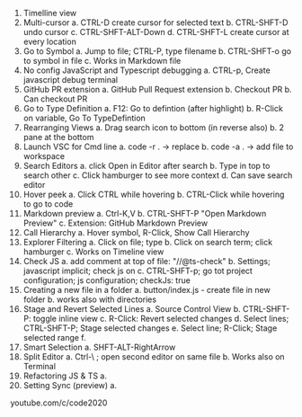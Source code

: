 
1. Timelline view
2. Multi-cursor
    a. CTRL-D create cursor for selected text
    b. CTRL-SHFT-D undo cursor
    c. CTRL-SHFT-ALT-Down
    d. CTRL-SHFT-L create cursor at every location
3. Go to Symbol
    a. Jump to file; CTRL-P, type filename
    b. CTRL-SHFT-o go to symbol in file
    c. Works in Markdown file
4. No config JavaScript and Typescript debugging
    a. CTRL-p, Create javascript debug terminal
5. GitHub PR extension
    a. GitHub Pull Request extension
    b. Checkout PR
    b. Can checkout PR
6. Go to Type Definition
    a. F12: Go to defintion (after highlight)
    b. R-Click on variable, Go To TypeDefintion
7. Rearranging Views
    a. Drag search icon to bottom (in reverse also)
    b. 2 pane at the bottom
8. Launch VSC for Cmd line
    a. code -r . -> replace
    b. code -a . -> add file to workspace
9. Search Editors
    a.  click Open in Editor after search
    b. Type in top to search other
    c. Click hamburger to see more context
    d. Can save search editor
10. Hover peek
    a. Click CTRL while hovering
    b. CTRL-Click while hovering to go to code
11. Markdown preview
    a. Ctrl-K,V
    b. CTRL-SHFT-P "Open Markdown Preview"
    c. Extension: GitHub Markdown Preview
12. Call Hierarchy
    a. Hover symbol, R-Click, Show Call Hierarchy
13. Explorer Filtering
    a. Click on file; type
    b. Click on search term; click hamburger
    c. Works on Timeline view
14. Check JS
    a. add comment at top of file: "//@ts-check"
    b. Settings; javascript implicit; check js on
    c. CTRL-SHFT-p; go tot project configuration; js configuration; checkJs: true
15. Creating a new file in a folder
    a. button/index.js - create file in new folder
    b. works also with directories
16. Stage and Revert Selected Lines
    a. Source Control View
    b. CTRL-SHFT-P: toggle inline view
    c. R-Click: Revert selected changes
    d. Select lines; CTRL-SHFT-P; Stage selected changes
    e. Select line; R-Click; Stage selected range
    f. 
17. Smart Selection
    a. SHFT-ALT-RightArrow
18. Split Editor
    a. Ctrl-\ ; open second editor on same file
    b. Works also on Terminal
19. Refactoring JS & TS
    a. 
20. Setting Sync (preview)
    a. 

youtube.com/c/code2020